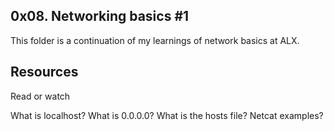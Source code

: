 ## 0x08. Networking basics #1

This folder is a continuation of my learnings of network basics at ALX.

## Resources

Read or watch

What is localhost?
What is 0.0.0.0?
What is the hosts file?
Netcat examples?
